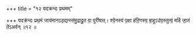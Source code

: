 +++
title = "१२ यदक्रन्दः प्रथमम्"

+++
यदक्र॑न्दः प्रथ॒मं जाय॑मानऽउ॒द्यन्त्स॑मु॒द्रादु॒त वा॒ पुरी॑षात्। श्ये॒नस्य॑ प॒क्षा ह॑रि॒णस्य॒ बा॒हूऽउ॑प॒स्तुत्यं॒ महि॑ जा॒तं ते॑ऽअर्वन् ॥१२ ॥